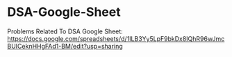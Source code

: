 # DSA-Google-Sheet
Problems Related To DSA Google Sheet: https://docs.google.com/spreadsheets/d/1ILB3Yy5LpF9bkDx8IQhR96wJmcBUICeknHHgFAd1-BM/edit?usp=sharing
